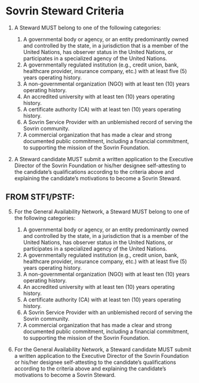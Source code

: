 
# Sovrin Steward Criteria

1. A Steward MUST belong to one of the following categories:
   1. A governmental body or agency, or an entity predominantly owned and controlled by the state, in a jurisdiction that is a member of the United Nations, has observer status in the United Nations, or participates in a specialized agency of the United Nations.
   1. A governmentally regulated institution (e.g., credit union, bank, healthcare provider, insurance company, etc.) with at least five (5) years operating history.
   1. A non-governmental organization (NGO) with at least ten (10) years operating history.
   1. An accredited university with at least ten (10) years operating history.
   1. A certificate authority (CA) with at least ten (10) years operating history.
   1. A Sovrin Service Provider with an unblemished record of serving the Sovrin
community.
   1. A commercial organization that has made a clear and strong documented public
commitment, including a financial commitment, to supporting the mission of the
Sovrin Foundation.

1. A Steward candidate MUST submit a written application to the Executive Director of the Sovrin Foundation or his/her designee self-attesting to the candidate’s qualifications according to the criteria above and explaining the candidate’s motivations to become a Sovrin Steward.



## FROM STF1/PSTF:

5. For the General Availability Network, a Steward MUST belong to one of the following categories:
   1. A governmental body or agency, or an entity predominantly owned and controlled by the state, in a jurisdiction that is a member of the United Nations, has observer status in the United Nations, or participates in a specialized agency of the United Nations.
   1. A governmentally regulated institution (e.g., credit union, bank, healthcare provider, insurance company, etc.) with at least five (5) years operating history.
   1. A non-governmental organization (NGO) with at least ten (10) years operating history.
   1. An accredited university with at least ten (10) years operating history.
   1. A certificate authority (CA) with at least ten (10) years operating history.
   1. A Sovrin Service Provider with an unblemished record of serving the Sovrin
community.
   1. A commercial organization that has made a clear and strong documented public
commitment, including a financial commitment, to supporting the mission of the
Sovrin Foundation.

6. For the General Availability Network, a Steward candidate MUST submit a written
application to the Executive Director of the Sovrin Foundation or his/her designee self-attesting to the candidate’s qualifications according to the criteria above and explaining the candidate’s motivations to become a Sovrin Steward.

